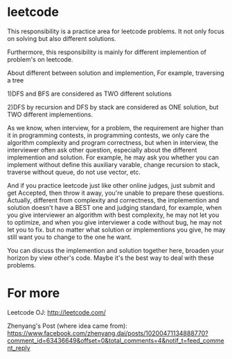 leetcode
========

This responsibility is a practice area for leetcode problems.
It not only focus on solving but also different solutions.

Furthermore, this responsibility is mainly for different implemention of problem's on leetcode.

About different between solution and implemention, For example, traversing a tree

1)DFS and BFS are considered as TWO different solutions

2)DFS by recursion and DFS by stack are considered as ONE solution, but TWO different implementions.

As we know, when interview, for a problem, the requirement are higher than it in programming contests, in programming contests, we only care the algorithm complexity and program correctness, but when in interview, the interviewer
often ask other question, especially about the different implemention and solution. For example, he may ask you whether you can
implement without define this auxiliary varable, change recursion to stack, traverse without queue, do not use vector, etc.

And if you practice leetcode just like other online judges, just submit and get Accepted, then throw it away, you're unable
to prepare these questions. Actually, different from complexity and correctness,
the implemention and solution doesn't have a BEST one and judging standard, for example, when you give interviewer an algorithm
with best complexity, he may not let you to optimize, and when you give interviewer a code without bug, he may not let you to fix.
but no matter what solution or implementions you give, he may still want you to change to the one he want.

You can discuss the implemention and solution together here, broaden your horizon by view other's code. Maybe it's the best way
to deal with these problems.



For more
========
Leetcode OJ:
http://leetcode.com/

Zhenyang's Post (where idea came from):
https://www.facebook.com/zhenyang.dai/posts/10200471134888770?comment_id=63436649&offset=0&total_comments=4&notif_t=feed_comment_reply
